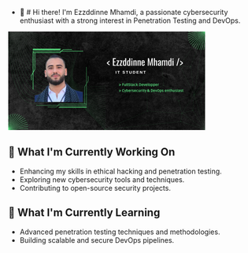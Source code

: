 - 👋 # Hi there!
I'm Ezzddinne Mhamdi, a passionate cybersecurity enthusiast with a strong interest in Penetration Testing and DevOps.

![[200]x[100]](https://github.com/ezzddinne/ezzddinne/blob/main/banner.png)



###

## 🔭 What I'm Currently Working On

- Enhancing my skills in ethical hacking and penetration testing.
- Exploring new cybersecurity tools and techniques.
- Contributing to open-source security projects.

## 🌱 What I'm Currently Learning

- Advanced penetration testing techniques and methodologies.
- Building scalable and secure DevOps pipelines.
<!---
ezzddinne/ezzddinne is a ✨ special ✨ repository because its `README.md` (this file) appears on your GitHub profile.
You can click the Preview link to take a look at your changes.
--->
